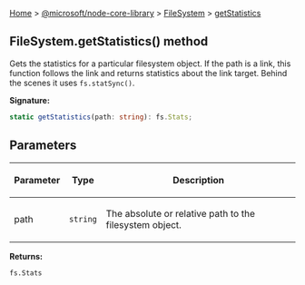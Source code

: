 [Home](./index) &gt; [@microsoft/node-core-library](./node-core-library.md) &gt; [FileSystem](./node-core-library.filesystem.md) &gt; [getStatistics](./node-core-library.filesystem.getstatistics.md)

## FileSystem.getStatistics() method

Gets the statistics for a particular filesystem object. If the path is a link, this function follows the link and returns statistics about the link target. Behind the scenes it uses `fs.statSync()`<!-- -->.

<b>Signature:</b>

```typescript
static getStatistics(path: string): fs.Stats;
```

## Parameters

|  <p>Parameter</p> | <p>Type</p> | <p>Description</p> |
|  --- | --- | --- |
|  <p>path</p> | <p>`string`</p> | <p>The absolute or relative path to the filesystem object.</p> |

<b>Returns:</b>

`fs.Stats`

